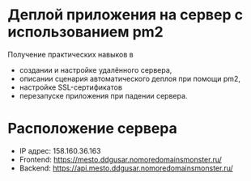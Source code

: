 # Деплой приложения на сервер с использованием pm2

Получение практических навыков в

- создании и настройке удалённого сервера,
- описании сценария автоматического деплоя при помощи pm2,
- настройке SSL-сертификатов
- перезапуске приложения при падении сервера.

# Расположение сервера

- IP адрес: 158.160.36.163
- Frontend: https://mesto.ddgusar.nomoredomainsmonster.ru/
- Backend: https://api.mesto.ddgusar.nomoredomainsmonster.ru/
